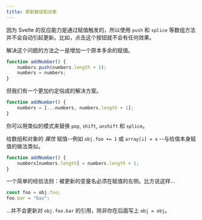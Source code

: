 ```yaml
---
title: 更新数组和对象
---
```


因为 Svelte 的反应能力是通过赋值触发的，所以使用 `push` 和 `splice` 等数组方法并不会自动引起更新。比如，点击这个按钮就不会有任何效果。

解决这个问题的方法之一是增加一个原本多余的赋值。

```js
function addNumber() {
	numbers.push(numbers.length + 1);
	numbers = numbers;
}
```

但我们有一个更加约定俗成的解决方案。

```js
function addNumber() {
	numbers = [...numbers, numbers.length + 1];
}
```

你可以用类似的模式来替换 `pop`, `shift`, `unshift` 和 `splice`。

给数组和对象的 _属性_ 赋值--例如 `obj.foo += 1` 或 `array[i] = x` --与给值本身赋值的做法类似。

```js
function addNumber() {
	numbers[numbers.length] = numbers.length + 1;
}
```

一个简单的经验法则：被更新的变量名必须在赋值的左侧。比方说这样...

```js
const foo = obj.foo;
foo.bar = "baz";
```

...并不会更新对 `obj.foo.bar` 的引用，除非你在后面写上 `obj = obj`。
